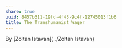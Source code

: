 ```yaml
---
share: true
uuid: 8457b311-19fd-4f43-9c4f-12745013f1b6
title: The Transhumanist Wager
---
```

By [Zoltan Istavan](../Zoltan Istavan)